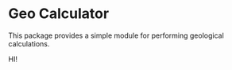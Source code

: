 # Geo Calculator

This package provides a simple module for performing geological calculations.

HI!